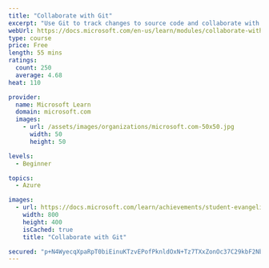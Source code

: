 ```yaml
---
title: "Collaborate with Git"
excerpt: "Use Git to track changes to source code and collaborate with other developers"
webUrl: https://docs.microsoft.com/en-us/learn/modules/collaborate-with-git/
type: course
price: Free
length: 55 mins
ratings:
  count: 250
  average: 4.68
heat: 110

provider:
  name: Microsoft Learn
  domain: microsoft.com
  images:
    - url: /assets/images/organizations/microsoft.com-50x50.jpg
      width: 50
      height: 50

levels:
  - Beginner

topics:
  - Azure

images:
  - url: https://docs.microsoft.com/learn/achievements/student-evangelism/collaborate-with-git-badge-social.png
    width: 800
    height: 400
    isCached: true
    title: "Collaborate with Git"

secured: "p+N4WyecqXpaRpT0biEinuKTzvEPofPknldOxN+Tz7TXxZonOc37C29kbF2NbScomfSJxDsPXTXbTzAip3MSy9e/UKqQZ3CPCXV7pdbaDzdqWvM7buZbMrS9DgODVbfbiSWzp7MuSJOV9g7GUaczID4ZFZbxPlk5y4TXkLN8MG/36qUCBNJBRVPDfNcEEligcqH3QwyIrBhmttZ+L0xV8dciqzdgduZxT0czFYukgsBa0ovXOZF1nkNsAam6mPkU1+Hd89YXfwIvt9WxuKzvaPezZha1gNKHTKHoDhiLABl3WxVTZJL8b5FnVogYhWY835nm2LMuIGTR7w3YuZPRjH2XIx+37On9dRchbzWojCySRs32jXjmsCcHpl484aLoM4NXJezKyL2dynv+Y0iWwg==;lLpBk2cVaamRAw235w0DQQ=="
---
```


